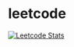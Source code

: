 # leetcode
[![Leetcode Stats](https://leetcard.jacoblin.cool/datapips?theme=dark&font=Baloo%202&ext=activity)](https://leetcode.com/datapips)
